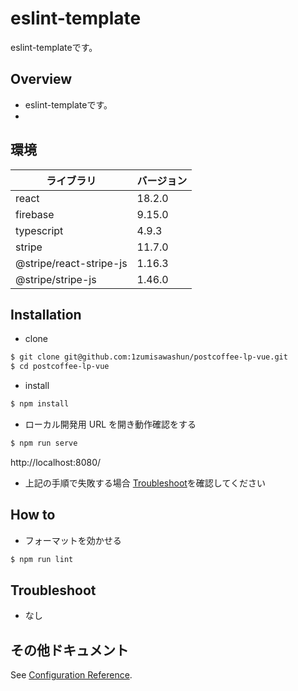 # eslint-template

eslint-templateです。

## Overview

- eslint-templateです。
- 

## 環境

| ライブラリ              | バージョン |
| ----------------------- | ---------- |
| react                   | 18.2.0     |
| firebase                | 9.15.0     |
| typescript              | 4.9.3      |
| stripe                  | 11.7.0     |
| @stripe/react-stripe-js | 1.16.3     |
| @stripe/stripe-js       | 1.46.0     |

## Installation

- clone

```bash
$ git clone git@github.com:1zumisawashun/postcoffee-lp-vue.git
$ cd postcoffee-lp-vue
```

- install

```bash
$ npm install
```

- ローカル開発用 URL を開き動作確認をする

```bash
$ npm run serve
```

http://localhost:8080/

- 上記の手順で失敗する場合 [Troubleshoot](#Troubleshoot)を確認してください

## How to

- フォーマットを効かせる

```bash
$ npm run lint
```

## Troubleshoot

- なし

## その他ドキュメント

See [Configuration Reference](https://cli.vuejs.org/config/).